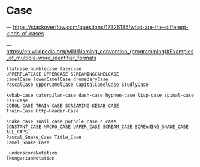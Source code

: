 # Case

&mdash; <https://stackoverflow.com/questions/17326185/what-are-the-different-kinds-of-cases>

&mdash; <https://en.wikipedia.org/wiki/Naming_convention_(programming)#Examples_of_multiple-word_identifier_formats>

```
flatcase mumblecase lazycase
UPPERFLATCASE UPPERCASE SCREAMINGCAMELCASE
camelCase lowerCamelCase dromedaryCase
PascalCase UpperCamelCase CapitalCamelCase StudlyCase

kebab-case caterpilar-case dash-case hyphen-case lisp-case spinal-case css-case
COBOL-CASE TRAIN-CASE SCREAMING-KEBAB-CASE
Train-Case Http-Header-Case

snake_case snail_case pothole_case c_case
CONSTANT_CASE MACRO_CASE UPPER_CASE SCREAM_CASE SCREAMING_SNAKE_CASE ALL_CAPS
Pascal_Snake_Case Title_Case
camel_Snake_Case

_underscoreNotation
tHungarianNotation
```
